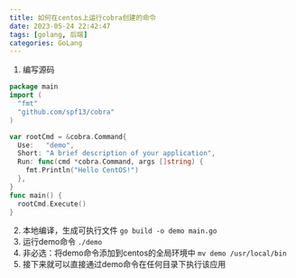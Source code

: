```yaml
---
title: 如何在centos上运行cobra创建的命令
date: 2023-05-24 22:42:47
tags: [golang, 后端]
categories: GoLang
---
```

1. 编写源码
```go
package main
import (
  "fmt"
  "github.com/spf13/cobra"
)

var rootCmd = &cobra.Command{
  Use:   "demo",
  Short: "A brief description of your application",
  Run: func(cmd *cobra.Command, args []string) {
    fmt.Println("Hello CentOS!")
  },
}
func main() {
  rootCmd.Execute()
}
```
2. 本地编译，生成可执行文件
`go build -o demo main.go`
3. 运行demo命令
`./demo`
4. 非必选：将demo命令添加到centos的全局环境中
`mv demo /usr/local/bin `
5. 接下来就可以直接通过demo命令在任何目录下执行该应用